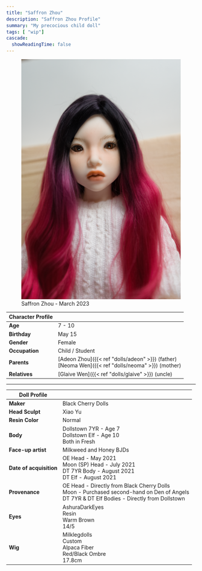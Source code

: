 ```yaml
---
title: "Saffron Zhou"
description: "Saffron Zhou Profile"
summary: "My precocious child doll"
tags: [ "wip"]
cascade:
  showReadingTime: false
---
```

<figure><img src="saffron-looking-down.png" alt="A doll posing holding a white straw Hat" width="500"><figcaption>Saffron Zhou - March 2023</figcaption></figure> 

| Character Profile | |
| ----- | ---|
| **Age** | 7 - 10 |
| **Birthday** | May 15 |
| **Gender** | Female |
| **Occupation** | Child / Student |
| **Parents** | [Adeon Zhou]({{< ref "dolls/adeon" >}}) (father) <br> [Neoma Wen]({{< ref "dolls/neoma" >}}) (mother) |
| **Relatives** | [Glaive Wen]({{< ref "dolls/glaive" >}}) (uncle) |

---

| Doll Profile | |
| ----- | ---|
| **Maker** | Black Cherry Dolls |
| **Head Sculpt** | Xiao Yu |
| **Resin Color** | Normal |
| **Body** | Dollstown 7YR - Age 7 <br> Dollstown Elf - Age 10 <br> Both in Fresh |
| **Face-up artist** | Milkweed and Honey BJDs |
| **Date of acquisition** | OE Head - May 2021 <br> Moon (SP) Head - July 2021 <br> DT 7YR Body - August 2021 <br> DT Elf - August 2021 |
| **Provenance** | OE Head - Directly from Black Cherry Dolls <br> Moon - Purchased second-hand on Den of Angels <br> DT 7YR & DT Elf Bodies - Directly from Dollstown |
| **Eyes** | AshuraDarkEyes <br> Resin <br> Warm Brown <br> 14/5 |
| **Wig** | Milklegdolls <br> Custom <br> Alpaca Fiber <br> Red/Black Ombre <br> 17.8cm |